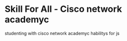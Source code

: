 # Skill For All - Cisco network academyc
<p> studenting with cisco network academyc habilitys for js </p>
